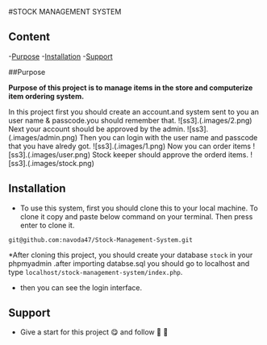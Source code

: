 #STOCK MANAGEMENT SYSTEM

## Content

-[Purpose](#purpose)
-[Installation](#Installation)
-[Support](#support)

##Purpose

**Purpose of this project is to manage items in the store and computerize item ordering system.**

In this project first you should create an account.and system sent to you an user name & passcode.you should remember that.
    ![ss3].(.images/2.png)
Next your account should be  approved by the admin.
    ![ss3].(.images/admin.png)
Then you can login with the user name and passcode that you have alredy got.
    ![ss3].(.images/1.png)
Now you can order items 
    ![ss3].(.images/user.png)
Stock keeper should approve the orderd items.
    ![ss3].(.images/stock.png)

## Installation
* To use this system, first you should clone this to your local machine. To clone it copy and paste below command on your terminal. Then press enter to clone it.

`git@github.com:navoda47/Stock-Management-System.git`

*After cloning this project, you should create your database `stock` in your phpmyadmin .after importing databse.sql you should go to localhost and type `localhost/stock-management-system/index.php`.
 
* then you can see the login interface.

## Support
* Give a start for this project :yum: and follow :cowboy_hat_face: :partying_face:


